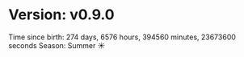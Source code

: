 # Version: v0.9.0
Time since birth: 274 days, 6576 hours, 394560 minutes, 23673600 seconds
Season: Summer ☀️
